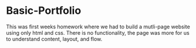 # Basic-Portfolio

This was first weeks homework where we had to build a mutli-page website using only html and css. There is no functionality, the page was more for us to understand content, layout, and flow.